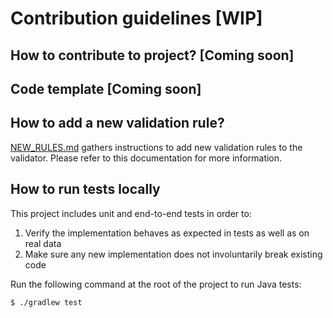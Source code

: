 # Contribution guidelines [WIP]

## How to contribute to project? [Coming soon]

## Code template [Coming soon]

## How to add a new validation rule?
[NEW_RULES.md](/docs/NEW_RULES.md) gathers instructions to add new validation rules to the validator. Please refer to this documentation for more information.
 
## How to run tests locally
This project includes unit and end-to-end tests in order to:
1. Verify the implementation behaves as expected in tests as well as on real data
1. Make sure any new implementation does not involuntarily break existing code

Run the following command at the root of the project to run Java tests:
```
$ ./gradlew test
```
